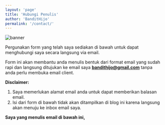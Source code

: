 ```yaml
---
layout: 'page'
title: 'Hubungi Penulis'
author: 'BanditHijo'
permalink: '/contact/'
---
```


<img class="post-body-img" src="{{ site.lazyload.logo_blank_banner }}" data-echo="/assets/img/banner/about.png" alt="banner">

Pergunakan form yang telah saya sediakan di bawah untuk dapat menghubungi saya secara langsung via email.

Form ini akan membantu anda menulis bentuk dari format email yang sudah rapi dan langsung ditujukan ke email saya **bandithijo@gmail.com** tanpa anda perlu membuka email client.

**Disclaimer:**
1. Saya memerlukan alamat email anda untuk dapat memberikan balasan email.
2. Isi dari form di bawah tidak akan ditampilkan di blog ini karena langsung akan menuju ke inbox email saya.

**Saya yang menulis email di bawah ini,**

<!-- www.123formbuilder.com script begins here -->
<script
type="text/javascript" defer src="//www.123formbuilder.com/embed/621641.js" data-role="form" data-default-width="650px"></script>

